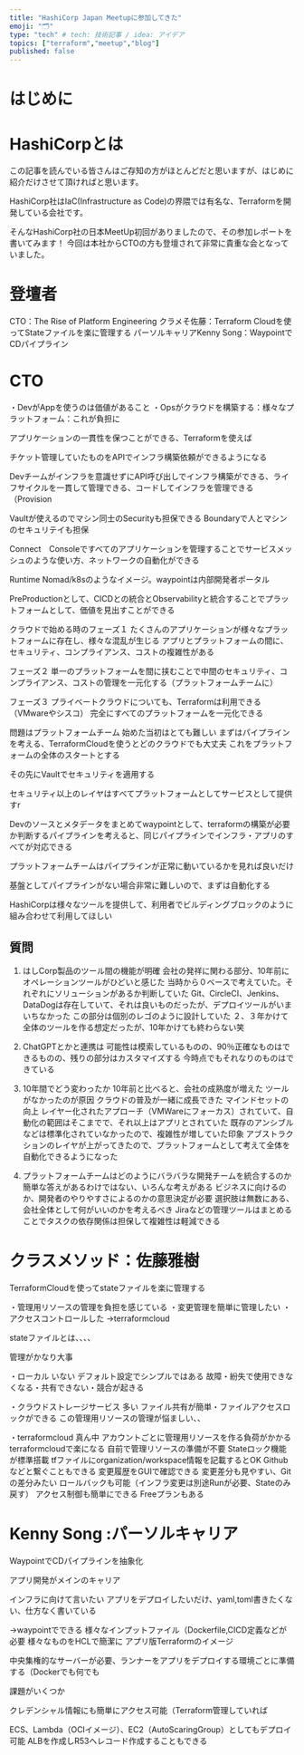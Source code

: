 ```yaml
---
title: "HashiCorp Japan Meetupに参加してきた"
emoji: "🗂"
type: "tech" # tech: 技術記事 / idea: アイデア
topics: ["terraform","meetup","blog"]
published: false
---
```


# はじめに



# HashiCorpとは
この記事を読んでいる皆さんはご存知の方がほとんどだと思いますが、はじめに紹介だけさせて頂ければと思います。

HashiCorp社はIaC(Infrastructure as Code)の界隈では有名な、Terraformを開発している会社です。
<!--HashiCorpの紹介-->
そんなHashiCorp社の日本MeetUp初回がありましたので、その参加レポートを書いてみます！
今回は本社からCTOの方も登壇されて非常に貴重な会となっていました。


# 登壇者
CTO：The Rise of Platform Engineering
クラメそ佐藤：Terraform Cloudを使ってStateファイルを楽に管理する
パーソルキャリアKenny Song：WaypointでCDパイプライン


# CTO
・DevがAppを使うのは価値があること
・Opsがクラウドを構築する：様々なプラットフォーム：これが負担に

アプリケーションの一貫性を保つことができる、Terraformを使えば

チケット管理していたものをAPIでインフラ構築依頼ができるようになる

Devチームがインフラを意識せずにAPI呼び出しでインフラ構築ができる、ライフサイクルを一貫して管理できる、コードしてインフラを管理できる（Provision

Vaultが使えるのでマシン同士のSecurityも担保できる
Boundaryで人とマシンのセキュリテイも担保

Connect　Consoleですべてのアプリケーションを管理することでサービスメッシュのような使い方、ネットワークの自動化ができる

Runtime Nomad/k8sのようなイメージ。waypointは内部開発者ポータル

PreProductionとして、CICDとの統合とObservabilityと統合することでプラットフォームとして、価値を見出すことができる

クラウドで始める時のフェーズ１
たくさんのアプリケーションが様々なプラットフォームに存在し、様々な混乱が生じる
アプリとプラットフォームの間に、セキュリティ、コンプライアンス、コストの複雑性がある

フェーズ２
単一のプラットフォームを間に挟むことで中間のセキュリティ、コンプライアンス、コストの管理を一元化する（プラットフォームチームに）

フェーズ３
プライベートクラウドについても、Terraformは利用できる（VMwareやシスコ）
完全にすべてのプラットフォームを一元化できる

問題はプラットフォームチーム
始めた当初はとても難しい
まずはパイプラインを考える、TerraformCloudを使うとどのクラウドでも大丈夫
これをプラットフォームの全体のスタートとする

その先にVaultでセキュリティを適用する

セキュリティ以上のレイヤはすべてプラットフォームとしてサービスとして提供すr

Devのソースとメタデータをまとめてwaypointとして、terraformの構築が必要か判断するパイプラインを考えると、同じパイプラインでインフラ・アプリのすべてが対応できる

プラットフォームチームはパイプラインが正常に動いているかを見れば良いだけ

基盤としてパイプラインがない場合非常に難しいので、まずは自動化する

HashiCorpは様々なツールを提供して、利用者でビルディングブロックのように組み合わせて利用してほしい

## 質問
1. はしCorp製品のツール間の機能が明確
会社の発祥に関わる部分、10年前にオペレーションツールがひどいと感じた
当時から０ベースで考えていた。それぞれにソリューションがあるか判断していた
Git、CircleCI、Jenkins、DataDogは存在していて、それは良いものだったが、デプロイツールがいまいちなかった
この部分は個別のレゴのように設計していた
２、３年かけて全体のツールを作る想定だったが、10年かけても終わらない笑

2. ChatGPTとかと連携は
可能性は模索しているものの、90％正確なものはできるものの、残りの部分はカスタマイズする
今時点でもそれなりのものはできている

3. 10年間でどう変わったか
10年前と比べると、会社の成熟度が増えた
ツールがなかったのが原因
クラウドの普及が一緒に成長できた
マインドセットの向上
レイヤー化されたアプローチ（VMWareにフォーカス）されていて、自動化の範囲はそこまでで、それ以上はアプリとされていた
既存のアンシブルなどは標準化されていなかったので、複雑性が増していた印象
アブストラクションのレイヤが上がってきたので、プラットフォームとして考えて全体を自動化できるようになった

4. プラットフォームチームはどのようにバラバラな開発チームを統合するのか
簡単な答えがあるわけではない、いろんな考えがある
ビジネスに向けるのか、開発者のやりやすさによるのかの意思決定が必要
選択肢は無数にある、会社全体として何がいいのかを考えるべき
Jiraなどの管理ツールはまとめることでタスクの依存関係は担保して複雑性は軽減できる



# クラスメソッド：佐藤雅樹
TerraformCloudを使ってstateファイルを楽に管理する

・管理用リソースの管理を負担を感じている
・変更管理を簡単に管理したい
・アクセスコントロールした
→terraformcloud

stateファイルとは、、、、

管理がかなり大事

・ローカル
いない
デフォルト設定でシンプルではある
故障・紛失で使用できなくなる・共有できない・競合が起きる

・クラウドストレージサービス
多い
ファイル共有が簡単・ファイルアクセスロックができる
この管理用リソースの管理が悩ましい、、

・terraformcloud
真ん中
アカウントごとに管理用リソースを作る負荷がかかる
terraformcloudで楽になる
自前で管理リソースの準備が不要
Stateロック機能が標準搭載
tfファイルにorganization/workspace情報を記載するとOK
Githubなどと繋ぐこともできる
変更履歴をGUIで確認できる
変更差分も見やすい、Gitの差分みたい
ロールバックも可能（インフラ変更は別途Runが必要、Stateのみ戻す）
アクセス制御も簡単にできる
Freeプランもある

<!--後日スライド-->

# Kenny Song :パーソルキャリア
WaypointでCDパイプラインを抽象化

アプリ開発がメインのキャリア

インフラに向けて言いたい
アプリをデプロイしたいだけ、yaml,toml書きたくない、仕方なく書いている

→waypointでできる
様々なインプットファイル（Dockerfile,CICD定義などが必要
様々なものをHCLで簡潔に
アプリ版Terraformのイメージ

中央集権的なサーバーが必要、ランナーをアプリをデプロイする環境ごとに準備する（Dockerでも何でも

課題がいくつか

クレデンシャル情報にも簡単にアクセス可能（Terraform管理していれば

ECS、Lambda（OCIイメージ）、EC2（AutoScaringGroup）としてもデプロイ可能
ALBを作成しR53へレコード作成することもできる

<!--スライド-->






